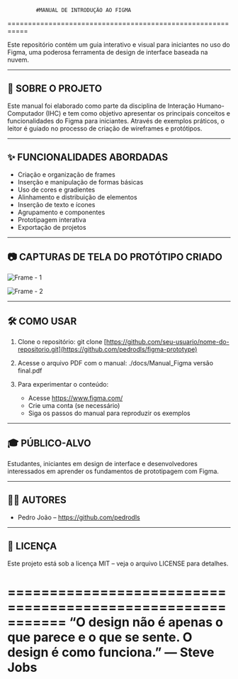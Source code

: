
             #MANUAL DE INTRODUÇÃO AO FIGMA
===========================================================

Este repositório contém um guia interativo e visual para
iniciantes no uso do Figma, uma poderosa ferramenta de
design de interface baseada na nuvem.

-----------------------------------------------------------
📘 SOBRE O PROJETO
-----------------------------------------------------------
Este manual foi elaborado como parte da disciplina de 
Interação Humano-Computador (IHC) e tem como objetivo
apresentar os principais conceitos e funcionalidades do
Figma para iniciantes. Através de exemplos práticos, o 
leitor é guiado no processo de criação de wireframes e
protótipos.

-----------------------------------------------------------
✨ FUNCIONALIDADES ABORDADAS
-----------------------------------------------------------
- Criação e organização de frames
- Inserção e manipulação de formas básicas
- Uso de cores e gradientes
- Alinhamento e distribuição de elementos
- Inserção de texto e ícones
- Agrupamento e componentes
- Prototipagem interativa
- Exportação de projetos

-----------------------------------------------------------
📷 CAPTURAS DE TELA DO PROTÓTIPO CRIADO
-----------------------------------------------------------
![Frame - 1](https://github.com/user-attachments/assets/8f154390-0f80-4213-ba6c-f90aba95e834)

![Frame - 2](https://github.com/user-attachments/assets/edde0bf3-f1b4-4802-876b-f5adcab583e1)


-----------------------------------------------------------
🛠️ COMO USAR
-----------------------------------------------------------
1. Clone o repositório:
   git clone [https://github.com/seu-usuario/nome-do-repositorio.git](https://github.com/pedrodls/figma-prototype)

2. Acesse o arquivo PDF com o manual:
   ./docs/Manual_Figma versão final.pdf

3. Para experimentar o conteúdo:
   - Acesse https://www.figma.com/
   - Crie uma conta (se necessário)
   - Siga os passos do manual para reproduzir os exemplos

-----------------------------------------------------------
🎓 PÚBLICO-ALVO
-----------------------------------------------------------
Estudantes, iniciantes em design de interface e 
desenvolvedores interessados em aprender os fundamentos de 
prototipagem com Figma.

-----------------------------------------------------------
👨‍💻 AUTORES
-----------------------------------------------------------
- Pedro João – https://github.com/pedrodls

-----------------------------------------------------------
📄 LICENÇA
-----------------------------------------------------------
Este projeto está sob a licença MIT – veja o arquivo 
LICENSE para detalhes.

===========================================================
“O design não é apenas o que parece e o que se sente. 
O design é como funciona.” — Steve Jobs
===========================================================

